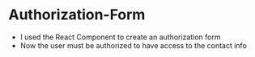 # Authorization-Form

+ I used the React Component to create an authorization form
+ Now the user must be authorized to have access to the contact info
